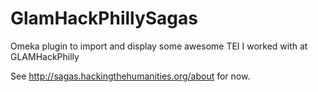 GlamHackPhillySagas
===================

Omeka plugin to import and display some awesome TEI I worked with at GLAMHackPhilly

See http://sagas.hackingthehumanities.org/about for now.
